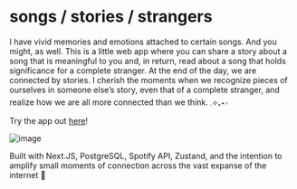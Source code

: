 <!-- @format -->

# songs / stories / strangers

I have vivid memories and emotions attached to certain songs. And you might, as well. This is a little web app where you can share a story about a song that is meaningful to you and, in return, read about a song that holds significance for a complete stranger. At the end of the day, we are connected by stories. I cherish the moments when we recognize pieces of ourselves in someone else’s story, even that of a complete stranger, and realize how we are all more connected than we think. 𓈒⟡₊⋆∘

Try the app out [here](https://songs-stories-strangers.vercel.app/)!

![image](https://github.com/user-attachments/assets/b3821f7e-2e8e-4822-b02c-71992a0ecfbc)

Built with Next.JS, PostgreSQL, Spotify API, Zustand, and the intention to amplify small moments of connection across the vast expanse of the internet 💌
